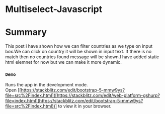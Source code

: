 # Multiselect-Javascript

# Summary
This post i have shown how we can filter countries as we type on input box.We can click on country it will be shown in input text.
If there is no match then no countries found message will be shown.I have added static html elemnet for now but we can make it more dynamic.   
### `Demo`

Runs the app in the development mode.\
Open [[https://stackblitz.com/edit/bootstrap-5-mmw9ys?file=src%2Findex.html]([https://stackblitz.com/edit/web-platform-gshurp?file=index.html](https://stackblitz.com/edit/bootstrap-5-mmw9ys?file=src%2Findex.html))] to view it in your browser.
